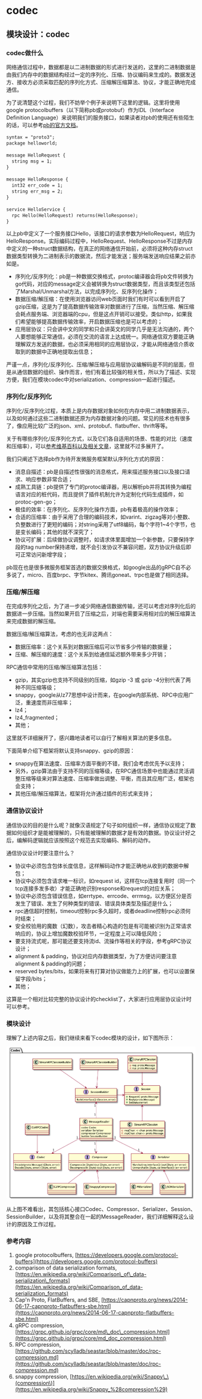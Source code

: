 # codec

## 模块设计：codec

### codec做什么

网络通信过程中，数据都是以二进制数据的形式进行发送的，这里的二进制数据是由我们内存中的数据结构经过一定的序列化、压缩、协议编码来生成的。数据发送方、接收方必须采取匹配的序列化方式、压缩解压缩算法、协议，才能正确地完成通信。

为了说清楚这个过程，我们不妨举个例子来说明下这里的逻辑。这里将使用google protocolbuffers（以下简称pb或protobuf）作为IDL（Interface Definition Language）来说明我们的服务接口，如果读者对pb的使用还有些陌生的话，可以参考[pb的官方文档](https://developers.google.com/protocol-buffers)。

```text
syntax = "proto3";
package helloworld;

message HelloRequest {
  string msg = 1;
}

message HelloResponse {
  int32 err_code = 1;
  string err_msg = 2;
}

service HelloService {
  rpc Hello(HelloRequest) returns(HelloResponse);
}
```

以上pb中定义了一个服务接口Hello，该接口的请求参数为HelloRequest，响应为HelloResponse。实际编码过程中，HelloRequest、HelloResponse不过是内存中定义的一种struct数据结构，在真正的网络通信开始前，必须将这种内存struct数据类型转换为二进制表示的数据流，然后才能发送；服务端发送响应结果之前亦如是。

* 序列化/反序列化：pb是一种数据交换格式，protoc编译器会将pb文件转换为go代码，对应的message定义会被转换为struct数据类型，而且该类型还包括了Marshal/Unmarshal方法，以完成序列化、反序列化操作；
* 数据压缩/解压缩：在使用浏览器访问web页面时我们有时可以看到开启了gzip压缩，这是为了提高数据传输效率对数据进行了压缩，当然压缩、解压缩会耗点服务端、浏览器端的cpu，但是这点开销可以接受。类似http，如果我们希望能够提高数据传输效率，开启数据压缩也是可以考虑的；
* 应用层协议：只会讲中文的同学和只会讲英文的同学几乎是无法沟通的，两个人要想能够正常通信，必须在交流的语言上达成统一。网络通信双方要能正确理解双方发送的数据，也必须采用相同的应用层协议，才能从网络通信介质收取到的数据中正确地提取出信息；

严谨一点，序列化/反序列化、压缩/解压缩与应用层协议编解码是不同的层面，但是从通信数据的组织、操作而言，他们有着比较强的相关性，所以为了描述、实现方便，我们在模块codec中对serialization、compression一起进行描述。

### 序列化/反序列化

序列化/反序列化过程，本质上是内存数据对象如何在内存中用二进制数据表示，以及如何通过这些二进制数据还原为内存数据对象的问题。常见的技术也有很多了，像应用比较广泛的json、xml、protobuf、flatbuffer、thrift等等。

关于有哪些序列化/反序列化方式，以及它们各自适用的场景、性能的对比（速度和压缩率），可以[参考维基百科以及相关文章](https://en.wikipedia.org/wiki/Comparison_of_data-serialization_formats)，这里就不过多展开了。

我们只阐述下选择pb作为待开发微服务框架默认序列化方式的原因：

* 消息自描述：pb是自描述性很强的消息格式，用来描述服务接口以及接口请求、响应参数非常合适；
* 成熟工具链：pb提供了专门的protoc编译器，用以解析pb并将其转换为编程语言对应的桩代码，而且提供了插件机制允许为定制化代码生成插件，如protoc-gen-go；
* 极佳的效率：在序列化、反序列化操作方面，pb有着极高的操作效率；
* 合适的压缩率：由于采用了合理的编码技术，如varint、zigzag等对小整数、负整数进行了更短的编码；对string采用了utf8编码，每个字符1~4个字节，也是变长编码；其他的就不深究了；
* 协议可扩展：后续做协议调整时，如请求体里面增加一个新参数，只要保持字段的tag number保持递增，就不会引发协议不兼容问题，双方协议升级后即可正常访问新增字段；

pb现在也是很多微服务框架首选的数据交换格式，如google出品的gRPC自不必多说了，micro、百度brpc、字节kitex、腾讯goneat、trpc也是做了相同选择。

### 压缩/解压缩

在完成序列化之后，为了进一步减少网络通信数据传输，还可以考虑对序列化后的数据进一步压缩。当然如果开启了压缩之后，对端也需要采用相对应的解压缩算法来完成数据的解压缩。

数据压缩/解压缩算法，考虑的也无非这两点：

* 数据压缩率：这个关系到对数据压缩后可以节省多少传输的数据量；
* 压缩、解压缩的速度：这个关系到给通信延迟额外带来多少开销；

RPC通信中常用的压缩/解压缩算法包括：

* gzip，其实gzip也支持不同级别的压缩，如gzip -3 或 gzip -4分别代表了两种不同压缩等级；
* snappy，google从lz77思想中设计而来，在google内部系统、RPC中应用广泛，重速度而非压缩率；
* lz4；
* lz4\_fragmented；
* 其他；

这里就不详细展开了，感兴趣地读者可以自行了解相关算法的更多信息。

下面简单介绍下框架将默认支持snappy、gzip的原因：

* snappy在算法速度、压缩率方面平衡的不错，我们会考虑优先予以支持；
* 另外，gzip算法由于支持不同的压缩等级，在RPC通信场景中也能通过灵活调整压缩等级来对算法速度、压缩率做出调整、平衡，而且其应用广泛，框架也会支持；
* 其他压缩/解压缩算法，框架将允许通过插件的形式来支持；

### 通信协议设计

通信协议的目的是什么呢？就像汉语规定了句子如何组织一样，通信协议规定了数据如何组织才是能被理解的，只有能被理解的数据才是有效的数据。协议设计好之后，编解码逻辑就应该按照这个规范去实现编码、解码的动作。

通信协议设计时要注意什么？

* 协议中必须包含包体长度信息，这样解码动作才能正确地从收到的数据中解包；
* 协议中必须包含请求唯一标识，如request id，这样在tcp连接复用时（同一个tcp连接多发多收）才能正确地识别response和request的对应关系；
* 协议中必须包含错误信息，如errtype、errcode、errmsg，以方便区分是否发生了错误、发生了何种类型的错误、错误具体类型及描述是什么；
* rpc通信超时控制，timeout控制rpc多久超时，或者deadline控制rpc必须何时结束；
* 安全校验用的魔数（幻数），攻击者精心构造的包是有可能被识别为正常请求响应的，协议上增加魔数校验环节，一定程度上可以降低风险；
* 要支持流式呢，那可能还要支持流id、流操作等相关的字段，参考gRPC协议设计；
* alignment & padding，协议对应内存数据类型，为了方便访问要注意alignment & padding的问题；
* reserved bytes/bits，如果将来有打算对协议做能力上的扩展，也可以设置保留字段/bits；
* 其他；

这算是一个相对比较完整的协议设计的checklist了，大家进行应用层协议设计时可以参考。

### 模块设计

理解了上述内容之后，我们继续来看下codec模块的设计，如下图所示：

![codec&#x6A21;&#x5757;&#x8BBE;&#x8BA1;](../../.gitbook/assets/image%20%283%29.png)

从上图不难看出，其包括核心接口Codec、Compressor、Serializer、Session、SessionBuilder，以及将其整合在一起的MessageReader，我们详细解释这么设计的原因及工作过程。



### 参考内容

1. google protocolbuffers, [https://developers.google.com/protocol-buffers](https://developers.google.com/protocol-buffers)
2. comparison of data serialization formats, [https://en.wikipedia.org/wiki/Comparison\_of\_data-serialization\_formats](https://en.wikipedia.org/wiki/Comparison_of_data-serialization_formats)
3. Cap'n Proto, FlatBuffers, and SBE, [https://capnproto.org/news/2014-06-17-capnproto-flatbuffers-sbe.html](https://capnproto.org/news/2014-06-17-capnproto-flatbuffers-sbe.html)
4. gRPC compression, [https://grpc.github.io/grpc/core/md\_doc\_compression.html](https://grpc.github.io/grpc/core/md_doc_compression.html)
5. RPC compression, [https://github.com/scylladb/seastar/blob/master/doc/rpc-compression.md](https://github.com/scylladb/seastar/blob/master/doc/rpc-compression.md)
6. snappy compression, [https://en.wikipedia.org/wiki/Snappy\_\(compression\)](https://en.wikipedia.org/wiki/Snappy_%28compression%29)

